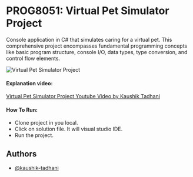 
# PROG8051: Virtual Pet Simulator Project

Console application in C# that simulates caring for a virtual pet. This comprehensive project encompasses fundamental programming concepts like basic program structure, console I/O, data types, type conversion, and control flow elements.

![Virtual Pet Simulator Project](https://i.imgur.com/4NjhpEp.gif)

#### Explanation video:
[Virtual Pet Simulator Project Youtube Video by Kaushik Tadhani](https://www.youtube.com/watch?v=mjasWhV9AkQ)

#### How To Run:

* Clone project in you local.
* Click on solution file. It will visual studio IDE.
* Run the project.


## Authors

- [@kaushik-tadhani](https://github.com/kaushik-tadhani)

